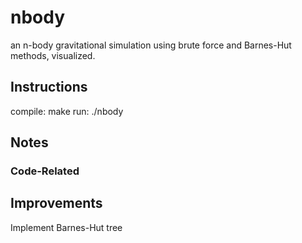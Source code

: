 # nbody
an n-body gravitational simulation using brute force and Barnes-Hut methods, visualized.

## Instructions
compile: make
run: ./nbody

## Notes


### Code-Related


## Improvements
Implement Barnes-Hut tree